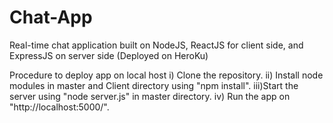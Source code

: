 # Chat-App
Real-time chat application built on NodeJS, ReactJS for client side, and ExpressJS on server side (Deployed on HeroKu)


Procedure to deploy app on local host
i) Clone the repository.
ii) Install node modules in master and Client directory using "npm install".
iii)Start the server using "node server.js" in master directory.
iv) Run the app on "http://localhost:5000/".
